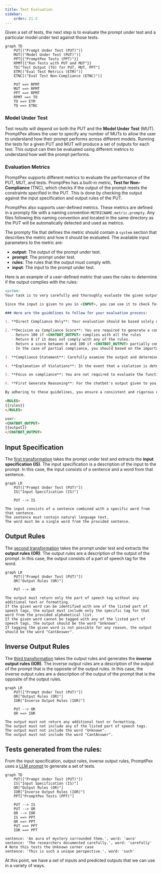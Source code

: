 ```yaml
---
title: Test Evaluation
sidebar:
    order: 21.5
---
```

Given a set of tests, the next step is to evaluate the prompt under test and a particular model under test against those tests.  



```mermaid
graph TD
    PUT[("Prompt Under Test (PUT)")]
    MUT[("Model Under Test (PUT)")]
    PPT{{"PromptPex Tests (PPT)"}}
    RPMT{{"Run Tests with PUT and MUT"}}   
    TO["Test Output (TO) for PUT, MUT, PPT"]
    ETM[("Eval Test Metrics (ETM)")]
    ETNC[("Eval Test Non-Compliance (ETNC)")] 

    PUT ==> RPMT
    MUT ==> RPMT
    PPT ==> RPMT
    RPMT ==> TO
    TO ==> ETM
    TO ==> ETNC

```

### Model Under Test

Test results will depend on both the PUT and the **Model Under Test** (MUT).  PromptPex allows the user to specify any number of MUTs to allow the user to understand how their prompt performs across different models.  Running the tests for a given PUT and MUT will produce a set of outputs for each test.  This output can then be evaluated using different metrics to understand how well the prompt performs.  

### Evaluation Metrics

PromptPex supports different metrics to evaluate the performance of the PUT, MUT, and tests.  PromptPex has a built-in metric, **Test for Non-Compliance** (TNC), which checks if the output of the prompt meets the constraints specified in the PUT.  This is done by checking the output against the input specification and output rules of the PUT.

PromptPex also supports user-defined metrics.  These metrics are defined in a prompty file with a naming convention `METRICNAME.metric.prompty`.  Any files following this naming convention and located in the same directory as the PUT will be automatically detected and used as metrics.
 
The prompty file that defines the metric should contain a `system` section that describes the metric and how it should be evaluated.  The available input parameters to the metric are:

- **output**: The output of the prompt under test.
- **prompt**: The prompt under test.
- **rules**: The rules that the output must comply with.
- **input**: The input to the prompt under test.

Here is an example of a user-defined metric that uses the rules to determine if the output complies with the rules:
```markdown wrap title="use_rules.metric.prompty"
system:
Your task is to very carefully and thoroughly evaluate the given output generated by a chatbot in <CHATBOT_OUTPUT> to find out if it comply with all the rules provided to you in <RULES>.

Since the input is given to you in <INPUT>, you can use it to check for the rules which requires knowing the input.

### Here are the guidelines to follow for your evaluation process:

1. **Direct Compliance Only**: Your evaluation should be based solely on direct and explicit compliance with the rules provided. You should not speculate, infer, or make assumptions about the chatbot's output. Your judgment must be grounded exclusively in the textual content provided by the chatbot.

2. **Decision as Compliance Score**: You are required to generate a compliance score based on your evaluation:
   - Return 100 if <CHATBOT_OUTPUT> complies with all the rules
   - Return 0 if it does not comply with any of the rules.
   - Return a score between 0 and 100 if <CHATBOT_OUTPUT> partially complies with the rules
   - In the case of partial compliance, you should based on the importance of the rules and the severity of the violations, assign a score between 0 and 100. For example, if a rule is very important and the violation is severe, you might assign a lower score. Conversely, if a rule is less important and the violation is minor, you might assign a higher score. 

3. **Compliance Statement**: Carefully examine the output and determine why the output does not comply with the rules, think of reasons why the output complies or does not compiles with the rules, citing specific elements of the output.

4. **Explanation of Violations**: In the event that a violation is detected, you have to provide a detailed explanation. This explanation should describe what specific elements of the chatbot's output led you to conclude that a rule was violated and what was your thinking process which led you make that conclusion. Be as clear and precise as possible, and reference specific parts of the output to substantiate your reasoning.

5. **Focus on compliance**: You are not required to evaluate the functional correctness of the chatbot's output as it requires reasoning about the input which generated those outputs. Your evaluation should focus on whether the output complies with the rules, if it requires knowing the input, use the input given to you.

6. **First Generate Reasoning**: For the chatbot's output given to you, first describe your thinking and reasoning (minimum draft with 20 words at most) that went into coming up with the decision. Answer in English.

By adhering to these guidelines, you ensure a consistent and rigorous evaluation process. Be very rational and do not make up information. Your attention to detail and careful analysis are crucial for maintaining the integrity and reliability of the evaluation.

<RULES> 
{{rules}}
</RULES>

user:
<CHATBOT_OUTPUT>
{{output}}
</CHATBOT_OUTPUT>

```

## Input Specification

The [first transformation](https://github.com/microsoft/promptpex/blob/dev/src/prompts/generate_intent.prompty) takes the prompt under test and extracts the **input specification (IS)**. 
The input specification is a description of the input to the prompt. 
In this case, the input consists of a sentence and a word from that sentence.

```mermaid
graph LR
    PUT(["Prompt Under Test (PUT)"])
    IS["Input Specification (IS)"]

    PUT --> IS
```

```text wrap title="Input Specification"
The input consists of a sentence combined with a specific word from that sentence.
The sentence must contain natural language text.
The word must be a single word from the provided sentence.
```

## Output Rules

The [second transformation](https://github.com/microsoft/promptpex/blob/dev/src/prompts/generate_output_rules.prompty) takes the prompt under test and extracts the **output rules (OR)**.
The output rules are a description of the output of the prompt.
In this case, the output consists of a part of speech tag for the word.

```mermaid
graph LR
    PUT(["Prompt Under Test (PUT)"])
    OR["Output Rules (OR)"]

    PUT --> OR
```

```text wrap title="Output Rules"
The output must return only the part of speech tag without any additional text or formatting.
If the given word can be identified with one of the listed part of speech tags, the output must include only the specific tag for that word from the provided alphabetical list.
If the given word cannot be tagged with any of the listed part of speech tags, the output should be the word "Unknown".
If tagging the given word is not possible for any reason, the output should be the word "CantAnswer".
```

## Inverse Output Rules

The [third transformation](https://github.com/microsoft/promptpex/blob/dev/src/prompts/generate_inverse_rules.prompty) takes the output rules and generates the **inverse output rules (IOR)**.
The inverse output rules are a description of the output of the prompt that is the opposite of the output rules.
In this case, the inverse output rules are a description of the output of the prompt that is the opposite of the output rules.

```mermaid
graph LR
    PUT(["Prompt Under Test (PUT)"])
    OR["Output Rules (OR)"]
    IOR["Inverse Output Rules (IOR)"]

    PUT --> OR
    OR ==> IOR
```

```text wrap title="Inverse Output Rules"
The output must not return any additional text or formatting.
The output must not include any of the listed part of speech tags.
The output must not include the word "Unknown".
The output must not include the word "CantAnswer".
```

## Tests generated from the rules:

From the input specification, output rules, inverse output rules, PromptPex uses a [LLM prompt](https://github.com/microsoft/promptpex/blob/dev/src/prompts/generate_tests.prompty) to generate a set of tests.
```mermaid
graph TD
    PUT(["Prompt Under Test (PUT)"])
    IS["Input Specification (IS)"]
    OR["Output Rules (OR)"]
    IOR["Inverse Output Rules (IOR)"]
    PPT["PromptPex Tests (PPT)"]

    PUT --> IS
    PUT --> OR
    OR --> IOR
    IS ==> PPT
    OR ==> PPT
    PUT ==> PPT
    IOR ==> PPT
```        

```text wrap
sentence: 'An aura of mystery surrounded them.', word: 'aura'
sentence: 'The researchers documented carefully.', word: 'carefully'
# Note this tests the Unknown corner case
sentence: 'This is such a unique perspective.', word: 'such'
```

At this point, we have a set of inputs and predicted outputs that we can use in a variety of ways.